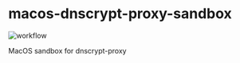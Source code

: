 # macos-dnscrypt-proxy-sandbox
![workflow](https://github.com/goonnowgit/macos-dnscrypt-proxy-sandbox/actions/workflows/main.yml/badge.svg)

MacOS sandbox for dnscrypt-proxy

